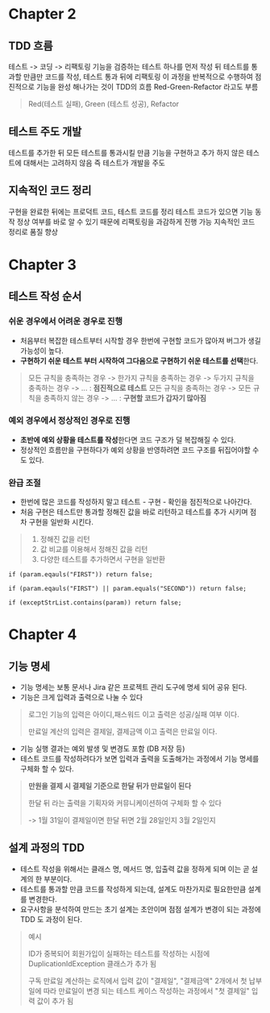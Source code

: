 # Chapter 2
## TDD 흐름
테스트 -> 코딩 -> 리팩토링
기능을 검증하는 테스트 하나를 먼저 작성 뒤 테스트를 통과할 만큼만 코드를 작성, 테스트 통과 뒤에 리팩토링
이 과정을 반복적으로 수행하여 점진적으로 기능을 완성 해나가는 것이 TDD의 흐름
Red-Green-Refactor 라고도 부름

> Red(테스트 실패), Green (테스트 성공), Refactor

## 테스트 주도 개발
테스트를 추가한 뒤 모든 테스트를 통과시킬 만큼 기능을 구현하고 추가 하지 않은 테스트에 대해서는 고려하지 않음
즉 테스트가 개발을 주도

## 지속적인 코드 정리
구현을 완료한 뒤에는 프로덕트 코드, 테스트 코드를 정리
테스트 코드가 있으면 기능 동작 정상 여부를 바로 알 수 있기 때문에 리팩토링을 과감하게 진행 가능
지속적인 코드 정리로 품질 향상

# Chapter 3
## 테스트 작성 순서
### 쉬운 경우에서 어려운 경우로 진행
- 처음부터 복잡한 테스트부터 시작할 경우 한번에 구현할 코드가 많아져 버그가 생길 가능성이 높다.
- **구현하기 쉬운 테스트 부터 시작하여 그다음으로 구현하기 쉬운 테스트를 선택**한다.
> 모든 규칙을 충족하는 경우 -> 한가지 규칙을 충족하는 경우 -> 두가지 규칙을 충족하는 경우 -> ...  : **점진적으로 테스트**
> 모든 규칙을 충족하는 경우 -> 모든 규칙을 충족하지 않는 경우 -> ... : **구현할 코드가 갑자기 많아짐**

### 예외 경우에서 정상적인 경우로 진행
- **초반에 예외 상황을 테스트를 작성**한다면 코드 구조가 덜 복잡해질 수 있다.
- 정상적인 흐름만을 구현하다가 예외 상황을 반영하려면 코드 구조를 뒤집어야할 수도 있다.

### 완급 조절
- 한번에 많은 코드를 작성하지 말고 테스트 - 구현 - 확인을 점진적으로 나아간다.
- 처음 구현은 테스트만 통과할 정해진 값을 바로 리턴하고 테스트를 추가 시키며 점차 구현을 일반화 시킨다.
> 1. 정해진 값을 리턴
> 2. 값 비교를 이용해서 정해진 값을 리턴
> 3. 다양한 테스트를 추가하면서 구현을 일반환
```
if (param.eqauls("FIRST")) return false;

if (param.eqauls("FIRST") || param.equals("SECOND")) return false;

if (exceptStrList.contains(param)) return false;

```

# Chapter 4
## 기능 명세
- 기능 명세는 보통 문서나 Jira 같은 프로젝트 관리 도구에 명세 되어 공유 된다.
- 기능은 크게 입력과 출력으로 나눌 수 있다

> 로그인 기능의 입력은 아이디,패스워드 이고 출력은 성공/실패 여부 이다.
> 
> 만료일 계산의 입력은 결제일, 결제금액 이고 출력은 만료일 이다.
- 기능 실행 결과는 예외 발생 및 변경도 포함 (DB 저장 등)
- 테스트 코드를 작성하려다가 보면 입력과 출력을 도출해가는 과정에서 기능 명세를 구체화 할 수 있다.
> **만원을 결제 시 결제일 기준으로 한달 뒤가 만료일이 된다**
> 
> 한달 뒤 라는 출력을 기획자와 커뮤니케이션하여 구체화 할 수 있다
> 
> -> 1월 31일이 결제일이면 한달 뒤면 2월 28일인지 3월 2일인지

## 설계 과정의 TDD
- 테스트 작성을 위해서는 클래스 명, 메서드 명, 입출력 값을 정하게 되며 이는 곧 설계의 한 부분이다.
- 테스트를 통과할 만큼 코드를 작성하게 되는데, 설계도 마찬가지로 필요한만큼 설계를 변경한다.
- 요구사항을 분석하여 만드는 초기 설계는 초안이며 점점 설계가 변경이 되는 과정에 TDD 도 과정이 된다.

> 예시
> 
> ID가 중복되어 회원가입이 실패하는 테스트를 작성하는 시점에 DuplicationIdException 클래스가 추가 됨
> 
> 구독 만료일 계산하는 로직에서 입력 값이 "결제일", "결제금액" 2개에서 첫 납부일에 따라 만료일이 변경 되는 테스트 케이스 작성하는 과정에서 "첫 결제일" 입력 값이 추가 됨
